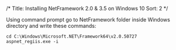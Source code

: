 /*
Title: Installing NetFramework 2.0 & 3.5 on Windows 10
Sort: 2
*/

Using command prompt go to NetFramework folder inside Windows directory and write these commands:
```
cd C:\Windows\Microsoft.NET\Framework64\v2.0.50727  
aspnet_regiis.exe -i
```
